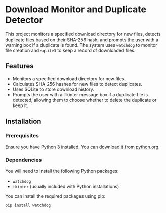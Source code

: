 # Download Monitor and Duplicate Detector

This project monitors a specified download directory for new files, detects duplicate files based on their SHA-256 hash, and prompts the user with a warning box if a duplicate is found. The system uses `watchdog` to monitor file creation and `sqlite3` to keep a record of downloaded files.

## Features

- Monitors a specified download directory for new files.
- Calculates SHA-256 hashes for new files to detect duplicates.
- Uses SQLite to store download history.
- Prompts the user with a Tkinter message box if a duplicate file is detected, allowing them to choose whether to delete the duplicate or keep it.

## Installation

### Prerequisites

Ensure you have Python 3 installed. You can download it from [python.org](https://www.python.org/downloads/).

### Dependencies

You will need to install the following Python packages:

- `watchdog`
- `tkinter` (usually included with Python installations)

You can install the required packages using pip:

```bash
pip install watchdog
